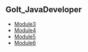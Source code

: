 ## GoIt_JavaDeveloper
- [Module3](https://github.com/Gr1Lzy/GoIt_JavaDeveloper/tree/Module3)  
- [Module4](https://github.com/Gr1Lzy/GoIt_JavaDeveloper/tree/Module4)
- [Module5](https://github.com/Gr1Lzy/GoIt_JavaDeveloper/tree/Module5)
- [Module6](https://github.com/Gr1Lzy/GoIt_JavaDeveloper/tree/Module6)
